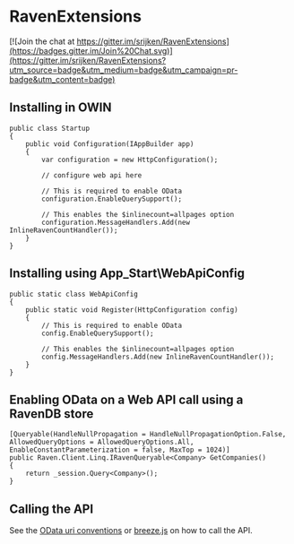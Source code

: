 RavenExtensions
===============

[![Join the chat at https://gitter.im/srijken/RavenExtensions](https://badges.gitter.im/Join%20Chat.svg)](https://gitter.im/srijken/RavenExtensions?utm_source=badge&utm_medium=badge&utm_campaign=pr-badge&utm_content=badge)

Installing in OWIN
------------------
    public class Startup
    {
        public void Configuration(IAppBuilder app)
        {
            var configuration = new HttpConfiguration();

            // configure web api here

            // This is required to enable OData
            configuration.EnableQuerySupport();

            // This enables the $inlinecount=allpages option
            configuration.MessageHandlers.Add(new InlineRavenCountHandler());
        }
    }

Installing using App_Start\WebApiConfig
---------------------------------------

    public static class WebApiConfig
    {
        public static void Register(HttpConfiguration config)
        {
            // This is required to enable OData
            config.EnableQuerySupport();

            // This enables the $inlinecount=allpages option
            config.MessageHandlers.Add(new InlineRavenCountHandler());
        }
    }


Enabling OData on a Web API call using a RavenDB store
------------------------------------------------------

    [Queryable(HandleNullPropagation = HandleNullPropagationOption.False, AllowedQueryOptions = AllowedQueryOptions.All, EnableConstantParameterization = false, MaxTop = 1024)]
    public Raven.Client.Linq.IRavenQueryable<Company> GetCompanies()
    {
        return _session.Query<Company>();
    }

Calling the API
---------------
See the [OData uri conventions][2] or [breeze.js][1] on how to call the API.

[1]: http://www.breezejs.com
[2]: http://www.odata.org/documentation/odata-version-2-0/uri-conventions/